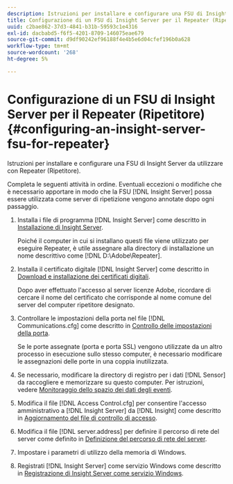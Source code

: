 ```yaml
---
description: Istruzioni per installare e configurare una FSU di Insight Server da utilizzare con Repeater (Ripetitore).
title: Configurazione di un FSU di Insight Server per il Repeater (Ripetitore)
uuid: c2bae862-37d3-4841-b31b-59593c1e4316
exl-id: dacbabd5-f6f5-4201-8709-146075eae679
source-git-commit: d9df90242ef96188f4e4b5e6d04cfef196b0a628
workflow-type: tm+mt
source-wordcount: '268'
ht-degree: 5%

---
```


# Configurazione di un FSU di Insight Server per il Repeater (Ripetitore){#configuring-an-insight-server-fsu-for-repeater}

Istruzioni per installare e configurare una FSU di Insight Server da utilizzare con Repeater (Ripetitore).

Completa le seguenti attività in ordine. Eventuali eccezioni o modifiche che è necessario apportare in modo che la FSU [!DNL Insight Server] possa essere utilizzata come server di ripetizione vengono annotate dopo ogni passaggio.

1. Installa i file di programma [!DNL Insight Server] come descritto in [Installazione di Insight Server](../../../../home/c-inst-svr/c-install-ins-svr/c-install-ins-svr.md#concept-1c796b4ca427474f99ec6ba34d8254cd).

   Poiché il computer in cui si installano questi file viene utilizzato per eseguire Repeater, è utile assegnare alla directory di installazione un nome descrittivo come [!DNL D:\Adobe\Repeater].

1. Installa il certificato digitale [!DNL Insight Server] come descritto in [Download e installazione dei certificati digitali](../../../../home/c-inst-svr/c-install-ins-svr/t-install-proc-inst-svr-dpu/c-dnld-dgtl-cert/c-dnld-dgtl-cert.md#concept-4f79c240492f4e52b6375b4b3bbefa17).

   Dopo aver effettuato l&#39;accesso al server licenze Adobe, ricordare di cercare il nome del certificato che corrisponde al nome comune del server del computer ripetitore designato.

1. Controllare le impostazioni della porta nel file [!DNL Communications.cfg] come descritto in [Controllo delle impostazioni della porta](../../../../home/c-inst-svr/c-install-ins-svr/t-install-proc-inst-svr-dpu/t-chk-pt-stgs.md#task-a91191b0a19e4437aa535a27c734ae64).

   Se le porte assegnate (porta e porta SSL) vengono utilizzate da un altro processo in esecuzione sullo stesso computer, è necessario modificare le assegnazioni delle porte in una coppia inutilizzata.

1. Se necessario, modificare la directory di registro per i dati [!DNL Sensor] da raccogliere e memorizzare su questo computer. Per istruzioni, vedere [Monitoraggio dello spazio dei dati degli eventi](../../../../home/c-inst-svr/c-admin-inst-svr/c-mntr-disk-spc/t-mntr-evt-data-spc.md#task-a54d4bd16b96437f943cd09e5d848440).
1. Modifica il file [!DNL Access Control.cfg] per consentire l&#39;accesso amministrativo a [!DNL Insight Server] da [!DNL Insight] come descritto in [Aggiornamento del file di controllo di accesso](../../../../home/c-inst-svr/c-install-ins-svr/t-install-proc-inst-svr-dpu/c-updt-accss-ctrl-file.md#concept-fb9aa0c0e0664c018528f56d01c4808d).
1. Modifica il file [!DNL server.address] per definire il percorso di rete del server come definito in [Definizione del percorso di rete del server](../../../../home/c-inst-svr/c-install-ins-svr/t-install-proc-inst-svr-dpu/c-svrs-ntwk-loc/c-svrs-ntwk-loc.md#concept-87dd2aa3448c415ca1285bc445a8c649).
1. Impostare i parametri di utilizzo della memoria di Windows.
1. Registrati [!DNL Insight Server] come servizio Windows come descritto in [Registrazione di Insight Server come servizio Windows](../../../../home/c-inst-svr/c-install-ins-svr/t-install-proc-inst-svr-dpu/c-reg-wdws-svc.md#concept-f2c7aa891d544a2595aa01d0d796a540).
